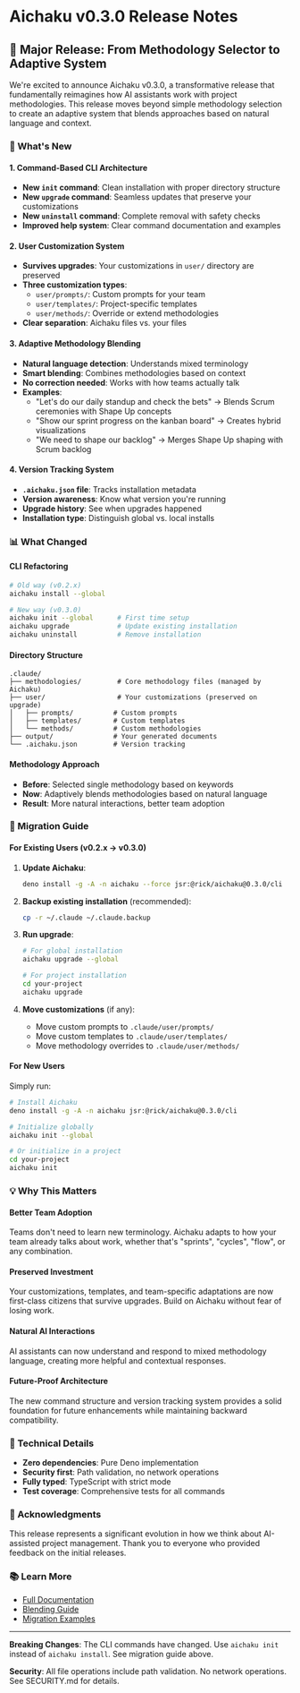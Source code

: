 # Aichaku v0.3.0 Release Notes

## 🎉 Major Release: From Methodology Selector to Adaptive System

We're excited to announce Aichaku v0.3.0, a transformative release that fundamentally reimagines how AI assistants work
with project methodologies. This release moves beyond simple methodology selection to create an adaptive system that
blends approaches based on natural language and context.

### 🌟 What's New

#### 1. **Command-Based CLI Architecture**

- **New `init` command**: Clean installation with proper directory structure
- **New `upgrade` command**: Seamless updates that preserve your customizations
- **New `uninstall` command**: Complete removal with safety checks
- **Improved help system**: Clear command documentation and examples

#### 2. **User Customization System**

- **Survives upgrades**: Your customizations in `user/` directory are preserved
- **Three customization types**:
  - `user/prompts/`: Custom prompts for your team
  - `user/templates/`: Project-specific templates
  - `user/methods/`: Override or extend methodologies
- **Clear separation**: Aichaku files vs. your files

#### 3. **Adaptive Methodology Blending**

- **Natural language detection**: Understands mixed terminology
- **Smart blending**: Combines methodologies based on context
- **No correction needed**: Works with how teams actually talk
- **Examples**:
  - "Let's do our daily standup and check the bets" → Blends Scrum ceremonies with Shape Up concepts
  - "Show our sprint progress on the kanban board" → Creates hybrid visualizations
  - "We need to shape our backlog" → Merges Shape Up shaping with Scrum backlog

#### 4. **Version Tracking System**

- **`.aichaku.json` file**: Tracks installation metadata
- **Version awareness**: Know what version you're running
- **Upgrade history**: See when upgrades happened
- **Installation type**: Distinguish global vs. local installs

### 📊 What Changed

#### CLI Refactoring

```bash
# Old way (v0.2.x)
aichaku install --global

# New way (v0.3.0)
aichaku init --global      # First time setup
aichaku upgrade            # Update existing installation
aichaku uninstall          # Remove installation
```

#### Directory Structure

```
.claude/
├── methodologies/         # Core methodology files (managed by Aichaku)
├── user/                  # Your customizations (preserved on upgrade)
│   ├── prompts/          # Custom prompts
│   ├── templates/        # Custom templates
│   └── methods/          # Custom methodologies
├── output/               # Your generated documents
└── .aichaku.json         # Version tracking
```

#### Methodology Approach

- **Before**: Selected single methodology based on keywords
- **Now**: Adaptively blends methodologies based on natural language
- **Result**: More natural interactions, better team adoption

### 🚀 Migration Guide

#### For Existing Users (v0.2.x → v0.3.0)

1. **Update Aichaku**:

   ```bash
   deno install -g -A -n aichaku --force jsr:@rick/aichaku@0.3.0/cli
   ```

2. **Backup existing installation** (recommended):

   ```bash
   cp -r ~/.claude ~/.claude.backup
   ```

3. **Run upgrade**:

   ```bash
   # For global installation
   aichaku upgrade --global

   # For project installation
   cd your-project
   aichaku upgrade
   ```

4. **Move customizations** (if any):
   - Move custom prompts to `.claude/user/prompts/`
   - Move custom templates to `.claude/user/templates/`
   - Move methodology overrides to `.claude/user/methods/`

#### For New Users

Simply run:

```bash
# Install Aichaku
deno install -g -A -n aichaku jsr:@rick/aichaku@0.3.0/cli

# Initialize globally
aichaku init --global

# Or initialize in a project
cd your-project
aichaku init
```

### 💡 Why This Matters

#### Better Team Adoption

Teams don't need to learn new terminology. Aichaku adapts to how your team already talks about work, whether that's
"sprints", "cycles", "flow", or any combination.

#### Preserved Investment

Your customizations, templates, and team-specific adaptations are now first-class citizens that survive upgrades. Build
on Aichaku without fear of losing work.

#### Natural AI Interactions

AI assistants can now understand and respond to mixed methodology language, creating more helpful and contextual
responses.

#### Future-Proof Architecture

The new command structure and version tracking system provides a solid foundation for future enhancements while
maintaining backward compatibility.

### 🔧 Technical Details

- **Zero dependencies**: Pure Deno implementation
- **Security first**: Path validation, no network operations
- **Fully typed**: TypeScript with strict mode
- **Test coverage**: Comprehensive tests for all commands

### 🙏 Acknowledgments

This release represents a significant evolution in how we think about AI-assisted project management. Thank you to
everyone who provided feedback on the initial releases.

### 📚 Learn More

- [Full Documentation](https://github.com/RickCogley/aichaku)
- [Blending Guide](https://github.com/RickCogley/aichaku/blob/main/methodologies/BLENDING-GUIDE.md)
- [Migration Examples](https://github.com/RickCogley/aichaku/blob/main/docs/migration.md)

---

**Breaking Changes**: The CLI commands have changed. Use `aichaku init` instead of `aichaku install`. See migration
guide above.

**Security**: All file operations include path validation. No network operations. See SECURITY.md for details.
